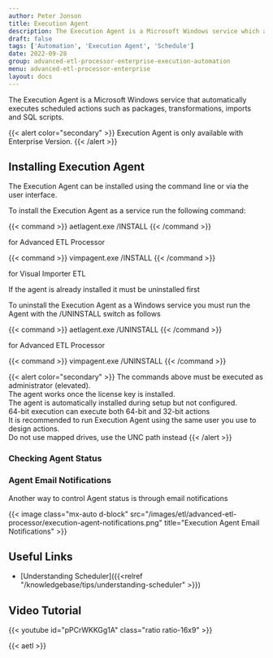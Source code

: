 ```yaml
---
author: Peter Jonson
title: Execution Agent
description: The Execution Agent is a Microsoft Windows service which automatically executes scheduled actions such as Packages, Transformations, Imports and SQL scripts
draft: false
tags: ['Automation', 'Execution Agent', 'Schedule']
date: 2022-09-28
group: advanced-etl-processor-enterprise-execution-automation
menu: advanced-etl-processor-enterprise
layout: docs
---
```


The Execution Agent is a Microsoft Windows service that automatically executes scheduled actions such as packages, transformations, imports and SQL scripts.

{{< alert color="secondary" >}}
Execution Agent is only available with Enterprise Version.
{{< /alert >}}

## Installing Execution Agent

The Execution Agent can be installed using the command line or via the user interface.

To install the Execution Agent as a service run the following command:

{{< command >}}
aetlagent.exe /INSTALL
{{< /command >}}

for Advanced ETL Processor

{{< command >}}
vimpagent.exe /INSTALL
{{< /command >}}

for Visual Importer ETL

If the agent is already installed it must be uninstalled first

To uninstall the Execution Agent as a Windows service you must run the Agent with the /UNINSTALL switch as follows

{{< command >}}
aetlagent.exe /UNINSTALL
{{< /command >}}

for Advanced ETL Processor

{{< command >}}
vimpagent.exe /UNINSTALL
{{< /command >}}

{{< alert color="secondary" >}}
The commands above must be executed as administrator (elevated).\
The agent works once the license key is installed.\
The agent is automatically installed during setup but not configured.\
64-bit execution can execute both 64-bit and 32-bit actions\
It is recommended to run Execution Agent using the same user you use to design actions.\
Do not use mapped drives, use the UNC path instead
{{< /alert >}}

### Checking Agent Status

### Agent Email Notifications

Another way to control Agent status is through email notifications

{{< image class="mx-auto d-block"  src="/images/etl/advanced-etl-processor/execution-agent-notifications.png" title="Execution Agent Email Notifications" >}}

## Useful Links

- [Understanding Scheduler]({{<relref "/knowledgebase/tips/understanding-scheduler" >}})

## Video Tutorial

{{< youtube id="pPCrWKKGg1A" class="ratio ratio-16x9" >}}

{{< aetl >}}

